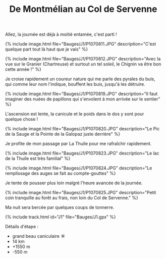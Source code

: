 ﻿---
title: "De Montmélian au Col de Servenne"
permalink: /Bauges/J1/
sidebar:
  nav: "bauges"
enable_tracks: true
---

Allez, la journée est déjà à moitié entamée, c'est parti !

{% include image.html file="Bauges/J1/P1070811.JPG" description="C'est quelque part tout là haut que je vais" %}

{% include image.html file="Bauges/J1/P1070812.JPG" description="Avec la vue sur le Granier (Chartreuse) et surtout un tel soleil, le Chignin va être bon cette année !" %}

Je croise rapidement un coureur nature qui me parle des pyrales du buis, qui comme leur nom l'indique, bouffent les buis, jusqu'à les détruire.

{% include image.html file="Bauges/J1/P1070819.JPG" description="Il faut imaginer des nuées de papillons qui s'envolent à mon arrivée sur le sentier" %}

L'ascension est lente, la canicule et le poids dans le dos y sont pour quelque chose !

{% include image.html file="Bauges/J1/P1070820.JPG" description="Le Pic de la Sauge et la Pointe de la Galopaz juste derrière" %}

Je profite de mon passage par La Thuile pour me rafraîchir rapidement.

{% include image.html file="Bauges/J1/P1070823.JPG" description="Le lac de la Thuile est très familial" %}

{% include image.html file="Bauges/J1/P1070824.JPG" description="Le remplissage des auges se fait au compte-gouttes" %}

Je tente de pousser plus loin malgré l'heure avancée de la journée.

{% include image.html file="Bauges/J1/P1070825.JPG" description="Petit coin tranquille au forêt au frais, non loin du Col de Servenne." %}

Ma nuit sera bercée par quelques coups de tonnerre.

{% include track.html id="J1" file="Bauges/J1.gpx" %}

Détails d'étape :
* grand beau caniculaire :sunny:
* 14 km
* +1550 m
* -550 m
